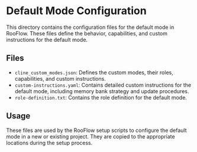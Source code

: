 # Default Mode Configuration

This directory contains the configuration files for the default mode in RooFlow. These files define the behavior, capabilities, and custom instructions for the default mode.

## Files

- `cline_custom_modes.json`: Defines the custom modes, their roles, capabilities, and custom instructions.
- `custom-instructions.yaml`: Contains detailed custom instructions for the default mode, including memory bank strategy and update procedures.
- `role-definition.txt`: Contains the role definition for the default mode.

## Usage

These files are used by the RooFlow setup scripts to configure the default mode in a new or existing project. They are copied to the appropriate locations during the setup process.